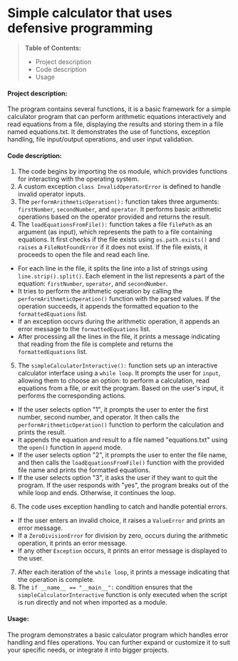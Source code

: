 # Simple calculator that uses defensive programming

> **Table of Contents:**
> * Project description
> * Code description
> * Usage

#### **Project description:**
The program contains several functions, it is a basic framework for a simple calculator program that can perform arithmetic equations interactively and read equations from a file, displaying the results and storing them in a file named equations.txt. It demonstrates the use of functions, exception handling, file input/output operations, and user input validation.

#### **Code description:**
1. The code begins by importing the os module, which provides functions for interacting with the operating system.
2. A custom exception `class InvalidOperatorError` is defined to handle invalid operator inputs.
3. The `performArithmeticOperation():` function takes three arguments: `firstNumber`, `secondNumber`, and `operator`. It performs basic arithmetic operations based on the operator provided and returns the result.
4. The `loadEquationsFromFile():` function takes a file `filePath` as an argument (as input), which represents the path to a file containing equations. It first checks if the file exists using `os.path.exists()` and `raises` a `FileNotFoundError` if it does not exist. If the file exists, it proceeds to open the file and read each line.
 - For each line in the file, it splits the line into a list of strings using `line.strip().split()`. Each element in the list represents a part of the equation: `firstNumber`, `operator`, and `secondNumber`.
- It tries to perform the arithmetic operation by calling the `performArithmeticOperation()` function with the parsed values. If the operation succeeds, it appends the formatted equation to the `formattedEquations` list.
- If an exception occurs during the arithmetic operation, it appends an error message to the `formattedEquations` list.
 - After processing all the lines in the file, it prints a message indicating that reading from the file is complete and returns the `formattedEquations` list.
5. The `simpleCalculatorInteractive():` function sets up an interactive calculator interface using a `while loop`. It prompts the user for `input`, allowing them to choose an option: to perform a calculation, read equations from a file, or exit the program. Based on the user's input, it performs the corresponding actions.
- If the user selects option "1", it prompts the user to enter the first number, second number, and operator. It then calls the `performArithmeticOperation()` function to perform the calculation and prints the result.
- It appends the equation and result to a file named "equations.txt" using the `open()` function in `append` mode.
- If the user selects option "2", it prompts the user to enter the file name, and then calls the `loadEquationsFromFile()` function with the provided file name and prints the formatted equations.
- If the user selects option "3", it asks the user if they want to quit the program. If the user responds with "yes", the program breaks out of the while loop and ends. Otherwise, it continues the loop.
6. The code uses exception handling to catch and handle potential errors. 
- If the user enters an invalid choice, it raises a `ValueError` and prints an error message.
- If a `ZeroDivisionError` for division by zero, occurs during the arithmetic operation, it prints an error message.
- If any other `Exception` occurs, it prints an error message is displayed to the user.
7. After each iteration of the `while loop`, it prints a message indicating that the operation is complete.
8. The `if __name__ == "__main__":` condition ensures that the `simpleCalculatorInteractive` function is only executed when the script is run directly and not when imported as a module.

#### **Usage:**
The program demonstrates a basic calculator program which handles error handling and files operations.
You can further expand or customize it to suit your specific needs, or integrate it into bigger projects.